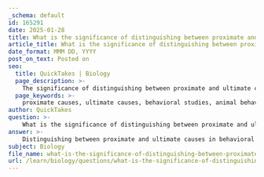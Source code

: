 ```yaml
---
_schema: default
id: 165291
date: 2025-01-28
title: What is the significance of distinguishing between proximate and ultimate causes in behavioral studies?
article_title: What is the significance of distinguishing between proximate and ultimate causes in behavioral studies?
date_format: MMM DD, YYYY
post_on_text: Posted on
seo:
  title: QuickTakes | Biology
  page_description: >-
    The significance of distinguishing between proximate and ultimate causes in behavioral studies lies in gaining a comprehensive understanding of animal behavior, establishing a research framework, guiding hypotheses, fostering interdisciplinary insights, and informing conservation practices.
  page_keywords: >-
    proximate causes, ultimate causes, behavioral studies, animal behavior, Tinbergen's questions, research framework, evolutionary significance, biological mechanisms, interdisciplinary collaboration, conservation strategies
author: QuickTakes
question: >-
    What is the significance of distinguishing between proximate and ultimate causes in behavioral studies?
answer: >-
    Distinguishing between proximate and ultimate causes in behavioral studies is significant for several reasons:\n\n1. **Comprehensive Understanding**: Proximate causes provide immediate, mechanistic explanations for behaviors, such as genetic, neurobiological, and hormonal factors. For instance, a bird may sing due to hormonal changes triggered by the length of daylight. In contrast, ultimate causes explain the evolutionary significance of these behaviors, such as how singing may enhance reproductive success by attracting mates. Understanding both types of causes allows researchers to gain a holistic view of animal behavior.\n\n2. **Framework for Research**: The distinction is foundational to Tinbergen’s 4 questions, which categorize behavioral inquiries into proximate and ultimate aspects. This framework helps researchers systematically analyze behaviors by addressing questions like:\n   - What mechanisms elicit the behavior? (Proximate)\n   - How does the behavior develop over an individual's lifetime? (Proximate)\n   - What is the evolutionary history of the behavior? (Ultimate)\n   - What is the adaptive value of the behavior? (Ultimate)\n\n3. **Guiding Hypotheses and Experiments**: By differentiating between proximate and ultimate causes, researchers can formulate specific hypotheses and design experiments that target either the mechanisms behind a behavior or its evolutionary implications. This targeted approach can lead to more precise and informative findings.\n\n4. **Interdisciplinary Insights**: Understanding both proximate and ultimate causes encourages collaboration across disciplines, such as genetics, neurobiology, ecology, and evolutionary biology. This interdisciplinary approach can lead to richer insights into the complexities of animal behavior.\n\n5. **Conservation and Management**: Knowledge of both types of causes can inform conservation strategies and wildlife management. For example, understanding the proximate causes of a species' mating behavior can help in creating effective breeding programs, while insights into ultimate causes can guide habitat preservation efforts that support reproductive success.\n\nIn summary, distinguishing between proximate and ultimate causes is crucial for a thorough understanding of animal behavior, guiding research methodologies, and applying findings to real-world conservation and management challenges.
subject: Biology
file_name: what-is-the-significance-of-distinguishing-between-proximate-and-ultimate-causes-in-behavioral-studies.md
url: /learn/biology/questions/what-is-the-significance-of-distinguishing-between-proximate-and-ultimate-causes-in-behavioral-studies
---
```


&nbsp;